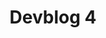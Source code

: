 ---
slug: 4
title: Devblog 4
description: We've been exceptionally productive in the last few weeks, with loads of good progress!
image: images/devblog/4/title.png
toc_max_heading_level: 4
---